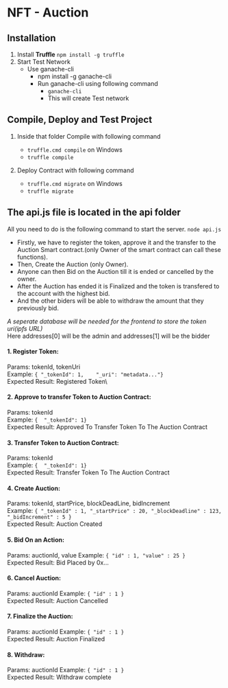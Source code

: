 # NFT - Auction

## Installation
1. Install **Truffle** ```npm install -g truffle```
2. Start Test Network 
   - Use ganache-cli
     - npm install -g ganache-cli
     - Run ganache-cli using following command
       - ```ganache-cli```
       - This will create Test network

## Compile, Deploy and Test Project
1. Inside that folder Compile with following command
   - ```truffle.cmd compile``` on Windows
   - ```truffle compile```

2. Deploy Contract with following command
   - ```truffle.cmd migrate```  on Windows
   - ```truffle migrate```

## The api.js file is located in the api folder
All you need to do is the following command to start the server.
```node api.js```

* Firstly, we have to register the token, approve it and the transfer to the Auction Smart contract.(only Owner of the smart contract can call these functions).
* Then, Create the Auction (only Owner).
* Anyone can then Bid on the Auction till it is ended or cancelled by the owner.
* After the Auction has ended it is Finalized and the token is transfered to the account with the highest bid.
* And the other biders will be able to withdraw the amount that they previously bid.

 _A seperate database will be needed for the frontend to store the token uri(ipfs URL)_\
 Here addresses[0] will be the admin and addresses[1] will be the bidder
#### 1. Register Token:
   Params: tokenId, tokenUri\
      Example: 
         ```{
            "_tokenId": 1,   
            "_uri": "metadata..."}```\
      Expected Result:
         Registered Token\
   
     
#### 2. Approve to transfer Token to Auction Contract:
   Params: tokenId\
      Example: 
         ```{ 
            "_tokenId": 1}```\
      Expected Result:
         Approved To Transfer Token To The Auction Contract
         
#### 3. Transfer Token to Auction Contract:
   Params: tokenId\
      Example: 
         ```{ 
            "_tokenId": 1}```\
      Expected Result:
         Transfer Token To The Auction Contract
         
#### 4. Create Auction: 
   Params: tokenId, startPrice, blockDeadLine, bidIncrement\
      Example:
         ```{
             "_tokenId" : 1,
             "_startPrice" : 20,
             "_blockDeadline" : 123,
             "_bidIncrement" : 5
              }```\
      Expected Result: 
         Auction Created
              
#### 5. Bid On an Action:
   Params: auctionId, value
      Example:
         ```{
            "id" : 1,
            "value" : 25
            }```\
      Expected Result: 
         Bid Placed by 0x...
         
#### 6. Cancel Auction:
   Params: auctionId
      Example:
         ```{
            "id" : 1
            }```\
      Expected Result: 
         Auction Cancelled
        
#### 7. Finalize the Auction:
   Params: auctionId
      Example:
         ```{
            "id" : 1
            }```\
      Expected Result: 
         Auction Finalized
        
#### 8. Withdraw:
   Params: auctionId
      Example:
         ```{
            "id" : 1
            }```\
      Expected Result: 
         Withdraw complete
            
